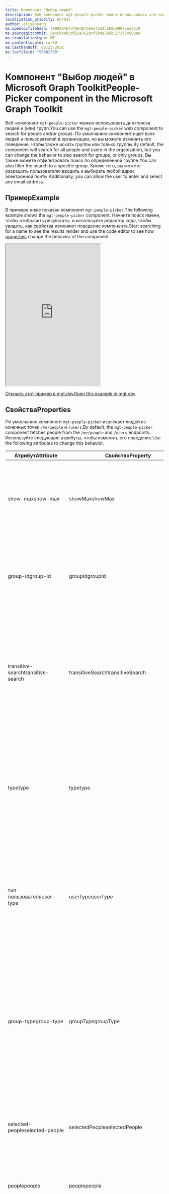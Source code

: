 ```yaml
---
title: Компонент "Выбор людей"
description: Веб-компонент mgt-people-picker можно использовать для поиска указанного количества людей и отображать список результатов с помощью Microsoft Graph.
localization_priority: Normal
author: elisenyang
ms.openlocfilehash: f8899a4bfdf86d07bb5efa19c269b0907ceae319
ms.sourcegitcommit: 9ac6bbab3df22e7629cf2bde796b527337c680aa
ms.translationtype: MT
ms.contentlocale: ru-RU
ms.lasthandoff: 06/23/2021
ms.locfileid: "53082330"
---
```

# <a name="people-picker-component-in-the-microsoft-graph-toolkit"></a><span data-ttu-id="c846b-103">Компонент "Выбор людей" в Microsoft Graph Toolkit</span><span class="sxs-lookup"><span data-stu-id="c846b-103">People-Picker component in the Microsoft Graph Toolkit</span></span>

<span data-ttu-id="c846b-104">Веб-компонент `mgt-people-picker` можно использовать для поиска людей и (или) групп.</span><span class="sxs-lookup"><span data-stu-id="c846b-104">You can use the `mgt-people-picker` web component to search for people and/or groups.</span></span> <span data-ttu-id="c846b-105">По умолчанию компонент ищет всех людей и пользователей в организации, но вы можете изменить его поведение, чтобы также искать группы или только группы.</span><span class="sxs-lookup"><span data-stu-id="c846b-105">By default, the component will search for all people and users in the organization, but you can change the behavior to also search for groups, or only groups.</span></span> <span data-ttu-id="c846b-106">Вы также можете отфильтровать поиск по определенной группе.</span><span class="sxs-lookup"><span data-stu-id="c846b-106">You can also filter the search to a specific group.</span></span> <span data-ttu-id="c846b-107">Кроме того, вы можете разрешить пользователю вводить и выбирать любой адрес электронной почты.</span><span class="sxs-lookup"><span data-stu-id="c846b-107">Additionally, you can allow the user to enter and select any email address.</span></span>

## <a name="example"></a><span data-ttu-id="c846b-108">Пример</span><span class="sxs-lookup"><span data-stu-id="c846b-108">Example</span></span>

<span data-ttu-id="c846b-109">В примере ниже показан компонент `mgt-people-picker`.</span><span class="sxs-lookup"><span data-stu-id="c846b-109">The following example shows the `mgt-people-picker` component.</span></span> <span data-ttu-id="c846b-110">Начните поиск имени, чтобы отобразить результаты, и используйте редактор кода, чтобы увидеть, как [свойства](#properties) изменяют поведение компонента.</span><span class="sxs-lookup"><span data-stu-id="c846b-110">Start searching for a name to see the results render and use the code editor to see how [properties](#properties) change the behavior of the component.</span></span>

<iframe src="https://mgt.dev/iframe.html?id=components-mgt-people-picker--people-picker&source=docs" height="450"></iframe>

[<span data-ttu-id="c846b-111">Открыть этот пример в mgt.dev</span><span class="sxs-lookup"><span data-stu-id="c846b-111">Open this example in mgt.dev</span></span>](https://mgt.dev/?path=/story/components-mgt-people-picker--people-picker&source=docs)

## <a name="properties"></a><span data-ttu-id="c846b-112">Свойства</span><span class="sxs-lookup"><span data-stu-id="c846b-112">Properties</span></span>

<span data-ttu-id="c846b-113">По умолчанию компонент `mgt-people-picker` извлекает людей из конечных точек `/me/people` и `/users`.</span><span class="sxs-lookup"><span data-stu-id="c846b-113">By default, the `mgt-people-picker` component fetches people from the `/me/people` and `/users` endpoints.</span></span> <span data-ttu-id="c846b-114">Используйте следующие атрибуты, чтобы изменить его поведение.</span><span class="sxs-lookup"><span data-stu-id="c846b-114">Use the following attributes to change this behavior.</span></span>

| <span data-ttu-id="c846b-115">Атрибут</span><span class="sxs-lookup"><span data-stu-id="c846b-115">Attribute</span></span> | <span data-ttu-id="c846b-116">Свойство</span><span class="sxs-lookup"><span data-stu-id="c846b-116">Property</span></span> | <span data-ttu-id="c846b-117">Описание</span><span class="sxs-lookup"><span data-stu-id="c846b-117">Description</span></span>                                                                                                                                                                            |
| -------- | --------- | -------------------------------------------------------------------------------------------------------------------------------------------------------------------------------------- |
| <span data-ttu-id="c846b-118">show-max</span><span class="sxs-lookup"><span data-stu-id="c846b-118">show-max</span></span> | <span data-ttu-id="c846b-119">showMax</span><span class="sxs-lookup"><span data-stu-id="c846b-119">showMax</span></span>   | <span data-ttu-id="c846b-120">Числовое значение, указывающее максимальное количество отображаемых людей.</span><span class="sxs-lookup"><span data-stu-id="c846b-120">A number value to indicate the maximum number of people to show.</span></span> <span data-ttu-id="c846b-121">Значение по умолчанию — 6.</span><span class="sxs-lookup"><span data-stu-id="c846b-121">the default value is 6.</span></span>                                                                                             |
| <span data-ttu-id="c846b-122">group-id</span><span class="sxs-lookup"><span data-stu-id="c846b-122">group-id</span></span>    | <span data-ttu-id="c846b-123">groupId</span><span class="sxs-lookup"><span data-stu-id="c846b-123">groupId</span></span>     | <span data-ttu-id="c846b-124">Значение строки, принадлежащее определенной группе Microsoft Graph для дальнейшей фильтрации результатов поиска.</span><span class="sxs-lookup"><span data-stu-id="c846b-124">A string value that belongs to a Microsoft Graph defined group for further filtering of the search results.</span></span>                                                                            |
| <span data-ttu-id="c846b-125">transitive-search</span><span class="sxs-lookup"><span data-stu-id="c846b-125">transitive-search</span></span>     | <span data-ttu-id="c846b-126">transitiveSearch</span><span class="sxs-lookup"><span data-stu-id="c846b-126">transitiveSearch</span></span>      | <span data-ttu-id="c846b-127">Логическое значение для выполнения транзитивного поиска, возвращающего плоский список всех вложенных элементов. По умолчанию транзитивный поиск не используется.</span><span class="sxs-lookup"><span data-stu-id="c846b-127">A Boolean value to perform a transitive search returning a flat list of all nested members - by default transitive search is not used.</span></span>|
| <span data-ttu-id="c846b-128">type</span><span class="sxs-lookup"><span data-stu-id="c846b-128">type</span></span>     | <span data-ttu-id="c846b-129">type</span><span class="sxs-lookup"><span data-stu-id="c846b-129">type</span></span>      | <span data-ttu-id="c846b-130">Тип объектов, которые необходимо найти.</span><span class="sxs-lookup"><span data-stu-id="c846b-130">The type of entities to search for.</span></span> <span data-ttu-id="c846b-131">Доступные варианты — `person`, `group`, `any`.</span><span class="sxs-lookup"><span data-stu-id="c846b-131">Available options are: `person`, `group`, `any`.</span></span> <span data-ttu-id="c846b-132">Значение по умолчанию — `person`.</span><span class="sxs-lookup"><span data-stu-id="c846b-132">Default value is `person`.</span></span> <span data-ttu-id="c846b-133">Этот атрибут не оказывает влияния, если задано свойство `group-id`.</span><span class="sxs-lookup"><span data-stu-id="c846b-133">This attribute has no effect if `group-id` property is set.</span></span>         
| <span data-ttu-id="c846b-134">тип пользователя</span><span class="sxs-lookup"><span data-stu-id="c846b-134">user-type</span></span>     | <span data-ttu-id="c846b-135">userType</span><span class="sxs-lookup"><span data-stu-id="c846b-135">userType</span></span>      | <span data-ttu-id="c846b-136">Тип пользователя, для поиска.</span><span class="sxs-lookup"><span data-stu-id="c846b-136">The type of user to search for.</span></span> <span data-ttu-id="c846b-137">Доступные параметры: `any` для пользователей организации или для `user` `contact` контактов.</span><span class="sxs-lookup"><span data-stu-id="c846b-137">Available options are: `any`, `user` for organizational users, or `contact` for contacts.</span></span> <span data-ttu-id="c846b-138">Значение по умолчанию — `any`.</span><span class="sxs-lookup"><span data-stu-id="c846b-138">Default value is `any`.</span></span> |
| <span data-ttu-id="c846b-139">group-type</span><span class="sxs-lookup"><span data-stu-id="c846b-139">group-type</span></span>     | <span data-ttu-id="c846b-140">groupType</span><span class="sxs-lookup"><span data-stu-id="c846b-140">groupType</span></span>      | <span data-ttu-id="c846b-141">Тип группы, которую необходимо найти.</span><span class="sxs-lookup"><span data-stu-id="c846b-141">The group type to search for.</span></span> <span data-ttu-id="c846b-142">Доступные варианты — `unified`, `security`, `mailenabledsecurity`, `distribution`, `any`.</span><span class="sxs-lookup"><span data-stu-id="c846b-142">Available options are: `unified`, `security`, `mailenabledsecurity`, `distribution`, `any`.</span></span> <span data-ttu-id="c846b-143">Значение по умолчанию — `any`.</span><span class="sxs-lookup"><span data-stu-id="c846b-143">Default value is `any`.</span></span> <span data-ttu-id="c846b-144">Этот атрибут не оказывает влияния, если для свойства `type` задано значение `person`.</span><span class="sxs-lookup"><span data-stu-id="c846b-144">This attribute has no effect if the `type` property is set to `person`.</span></span>  |
| <span data-ttu-id="c846b-145">selected-people</span><span class="sxs-lookup"><span data-stu-id="c846b-145">selected-people</span></span>  | <span data-ttu-id="c846b-146">selectedPeople</span><span class="sxs-lookup"><span data-stu-id="c846b-146">selectedPeople</span></span>     | <span data-ttu-id="c846b-147">Массив выбранных людей.</span><span class="sxs-lookup"><span data-stu-id="c846b-147">An array of selected people.</span></span> <span data-ttu-id="c846b-148">Установите это значение, чтобы выбрать людей программным образом.</span><span class="sxs-lookup"><span data-stu-id="c846b-148">Set this value to select people programmatically.</span></span>|
| <span data-ttu-id="c846b-149">people</span><span class="sxs-lookup"><span data-stu-id="c846b-149">people</span></span>   | <span data-ttu-id="c846b-150">people</span><span class="sxs-lookup"><span data-stu-id="c846b-150">people</span></span>    | <span data-ttu-id="c846b-151">Массив людей, найденных и отображенных в результатах поиска.</span><span class="sxs-lookup"><span data-stu-id="c846b-151">An array of people found and rendered in the search result</span></span> |
| <span data-ttu-id="c846b-152">placeholder</span><span class="sxs-lookup"><span data-stu-id="c846b-152">placeholder</span></span>   | <span data-ttu-id="c846b-153">placeholder</span><span class="sxs-lookup"><span data-stu-id="c846b-153">placeholder</span></span>    | <span data-ttu-id="c846b-154">Текст по умолчанию, который объясняет, как использовать компонент.</span><span class="sxs-lookup"><span data-stu-id="c846b-154">The default text that appears to explain how to use the component.</span></span> <span data-ttu-id="c846b-155">Значение по умолчанию — `Start typing a name`.</span><span class="sxs-lookup"><span data-stu-id="c846b-155">Default value is `Start typing a name`.</span></span>
| <span data-ttu-id="c846b-156">default-selected-user-ids</span><span class="sxs-lookup"><span data-stu-id="c846b-156">default-selected-user-ids</span></span> | <span data-ttu-id="c846b-157">defaultSelectedUserIds</span><span class="sxs-lookup"><span data-stu-id="c846b-157">defaultSelectedUserIds</span></span> | <span data-ttu-id="c846b-158">При предоставлении строки разделенных запятой ИД пользователей Microsoft Graph, компонент отображает соответствующих пользователей как выбранных после инициализации.</span><span class="sxs-lookup"><span data-stu-id="c846b-158">When provided a string of comma-separated Microsoft Graph user IDs, the component renders the respective users as selected upon initialization.</span></span>
| <span data-ttu-id="c846b-159">по умолчанию выбранные группы-ids</span><span class="sxs-lookup"><span data-stu-id="c846b-159">default-selected-group-ids</span></span> | <span data-ttu-id="c846b-160">defaultSelectedGroupIds</span><span class="sxs-lookup"><span data-stu-id="c846b-160">defaultSelectedGroupIds</span></span> | <span data-ttu-id="c846b-161">Как и в случае с ids, выбранными по умолчанию, при выделении строки разделенных запятой ID microsoft Graph, компонент предоставляет соответствующие группы, выбранные после инициализации.</span><span class="sxs-lookup"><span data-stu-id="c846b-161">Similar to default-selected-user-ids, when provided a string of comma-separated Microsoft Graph group IDs, the component renders the respective groups as selected upon initialization.</span></span>
| <span data-ttu-id="c846b-162">selection-mode</span><span class="sxs-lookup"><span data-stu-id="c846b-162">selection-mode</span></span> | <span data-ttu-id="c846b-163">selectionMode</span><span class="sxs-lookup"><span data-stu-id="c846b-163">selectionMode</span></span> | <span data-ttu-id="c846b-164">Используется, чтобы указать следует ли разрешить выбирать несколько элементов (пользователей или групп) или только один элемент.</span><span class="sxs-lookup"><span data-stu-id="c846b-164">Used to indicate whether to allow selecting multiple items (users or groups) or just a single item.</span></span> <span data-ttu-id="c846b-165">Доступные варианты — `single`, `multiple`.</span><span class="sxs-lookup"><span data-stu-id="c846b-165">Available options are: `single`, `multiple`.</span></span> <span data-ttu-id="c846b-166">Значение по умолчанию — `multiple`.</span><span class="sxs-lookup"><span data-stu-id="c846b-166">Default value is `multiple`.</span></span>
| <span data-ttu-id="c846b-167">отключено</span><span class="sxs-lookup"><span data-stu-id="c846b-167">disabled</span></span> | <span data-ttu-id="c846b-168">отключено</span><span class="sxs-lookup"><span data-stu-id="c846b-168">disabled</span></span> | <span data-ttu-id="c846b-169">Задает отключение выборщика людей.</span><span class="sxs-lookup"><span data-stu-id="c846b-169">Sets whether the people picker is disabled.</span></span> <span data-ttu-id="c846b-170">При отключении пользователь не может искать или выбирать людей.</span><span class="sxs-lookup"><span data-stu-id="c846b-170">When disabled, the user is not able to search or select people.</span></span>
| <span data-ttu-id="c846b-171">allow-any-email</span><span class="sxs-lookup"><span data-stu-id="c846b-171">allow-any-email</span></span> | <span data-ttu-id="c846b-172">allowAnyEmail</span><span class="sxs-lookup"><span data-stu-id="c846b-172">allowAnyEmail</span></span> | <span data-ttu-id="c846b-173">Указывает, может ли выборщик людей принимать адреса электронной почты без выбора человека.</span><span class="sxs-lookup"><span data-stu-id="c846b-173">Indicates whether the people picker can accept email addresses without selecting a person.</span></span> <span data-ttu-id="c846b-174">Значение по умолчанию — `false`.</span><span class="sxs-lookup"><span data-stu-id="c846b-174">Default value is `false`.</span></span> <span data-ttu-id="c846b-175">Когда вы закончите вводить адрес электронной почты, вы можете нажать запятую (), запятую (), вкладку или ввести `,` `;` клавиши, чтобы добавить его.</span><span class="sxs-lookup"><span data-stu-id="c846b-175">When you finish typing an email address, you can press comma (`,`), semicolon (`;`), tab or enter keys to add it.</span></span>

<span data-ttu-id="c846b-176">Ниже приведен пример `show-max`.</span><span class="sxs-lookup"><span data-stu-id="c846b-176">The following is a `show-max` example.</span></span>

```html
<mgt-people-picker show-max="4"> </mgt-people-picker>
```

## <a name="selected-people"></a><span data-ttu-id="c846b-177">Выбранные люди</span><span class="sxs-lookup"><span data-stu-id="c846b-177">Selected people</span></span>

<span data-ttu-id="c846b-178">В разделе "Выбранные люди" компонента отображаются люди, выбранные разработчиком или пользователем.</span><span class="sxs-lookup"><span data-stu-id="c846b-178">The selected people section of the component renders each person chosen by the developer or user.</span></span> 

![mgt-people-picker](./images/selected-people.png)

<span data-ttu-id="c846b-180">Вы можете заполнить данные о выбранных людях, выполнив одно из следующих действий.</span><span class="sxs-lookup"><span data-stu-id="c846b-180">You can populate selected people data by doing one of the following:</span></span>

- <span data-ttu-id="c846b-181">Задайте свойство `selectedPeople` напрямую, как показано в примере ниже.</span><span class="sxs-lookup"><span data-stu-id="c846b-181">Setting the `selectedPeople` property directly, as shown in the following example.</span></span>  

    ```javascript
    // personObject = User or Person from Microsoft Graph
    document.querySelector('mgt-people-picker').selectedPeople.push(personObject);
    ```

- <span data-ttu-id="c846b-182">Используйте метод `selectUsersById()`, принимающий массив [ИД пользователей](/graph/api/resources/users) Microsoft Graph, чтобы найти сведения о связанных пользователях для выбора.</span><span class="sxs-lookup"><span data-stu-id="c846b-182">Using the `selectUsersById()` method, which accepts an array of Microsoft graph [user ids](/graph/api/resources/users) to find associated user details for selection.</span></span>

     ><span data-ttu-id="c846b-183">**Примечание.** Если пользователь не найден по `id`, данные для этого `id` не будут отображаться.</span><span class="sxs-lookup"><span data-stu-id="c846b-183">**Note:** If no user is found for an `id`, no data will be rendered for that `id`.</span></span>

    ```javascript
    // id = Microsoft graph User "id"
    document.querySelector('mgt-people-picker').selectUsersById(["id","id"])
    ```

## <a name="events"></a><span data-ttu-id="c846b-184">События</span><span class="sxs-lookup"><span data-stu-id="c846b-184">Events</span></span>

<span data-ttu-id="c846b-185">Из компонента инициируются следующие события.</span><span class="sxs-lookup"><span data-stu-id="c846b-185">The following events are fired from the component.</span></span>

| <span data-ttu-id="c846b-186">Событие</span><span class="sxs-lookup"><span data-stu-id="c846b-186">Event</span></span> | <span data-ttu-id="c846b-187">Описание</span><span class="sxs-lookup"><span data-stu-id="c846b-187">Description</span></span> |
| --- | --- |
| `selectionChanged` | <span data-ttu-id="c846b-188">Пользователь добавил или удалил человека из списка выбранных людей.</span><span class="sxs-lookup"><span data-stu-id="c846b-188">The user added or removed a person from the list of selected/picked people.</span></span>|

<span data-ttu-id="c846b-189">Дополнительные сведения об обработке событий см. в [этой работе.](../customize-components/events.md)</span><span class="sxs-lookup"><span data-stu-id="c846b-189">For more information about handling events, see [events](../customize-components/events.md).</span></span>

## <a name="css-custom-properties"></a><span data-ttu-id="c846b-190">Настраиваемые свойства CSS</span><span class="sxs-lookup"><span data-stu-id="c846b-190">CSS custom properties</span></span>

<span data-ttu-id="c846b-191">Компонент `mgt-people-picker` определяет следующие настраиваемые свойства CSS.</span><span class="sxs-lookup"><span data-stu-id="c846b-191">The `mgt-people-picker` component defines the following CSS custom properties.</span></span>

```css
mgt-people-picker {
    --input-border: 2px rgba(255, 255, 255, 0.5) solid; /* sets all input area border */

      /* OR individual input border sides */
    --input-border-bottom: 2px rgba(255, 255, 255, 0.5) solid;
    --input-border-right: 2px rgba(255, 255, 255, 0.5) solid;
    --input-border-left: 2px rgba(255, 255, 255, 0.5) solid;
    --input-border-top: 2px rgba(255, 255, 255, 0.5) solid;

    --input-background-color: #1f1f1f; /* input area background color */
    --input-border-color--hover: #008394; /* input area border hover color */
    --input-border-color--focus: #0f78d4; /* input area border focus color */

    --dropdown-background-color: #1f1f1f; /* selection area background color */
    --dropdown-item-hover-background: #333d47; /* person background color on hover */
    
    --selected-person-background-color: #f1f1f1; /* person item background color */
    
    --color: white; /* input area border focus color */
    --placeholder-color: #f1f1f1; /* placeholder text color */
    --placeholder-color--focus: rgba(255, 255, 255, 0.8); /* placeholder text focus color */
}
```

## <a name="templates"></a><span data-ttu-id="c846b-192">Шаблоны</span><span class="sxs-lookup"><span data-stu-id="c846b-192">Templates</span></span>

 <span data-ttu-id="c846b-193">Компонент `mgt-people-picker` поддерживает несколько [шаблонов](../customize-components/templates.md), позволяющих заменить его определенные части.</span><span class="sxs-lookup"><span data-stu-id="c846b-193">`mgt-people-picker` supports several [templates](../customize-components/templates.md) that you can use to replace certain parts of the component.</span></span> <span data-ttu-id="c846b-194">Чтобы указать шаблон, добавьте элемент `<template>` в компонент и присвойте параметру `data-type` одно из следующих значений.</span><span class="sxs-lookup"><span data-stu-id="c846b-194">To specify a template, include a `<template>` element inside a component and set the `data-type` value to one of the following.</span></span>

| <span data-ttu-id="c846b-195">Тип данных</span><span class="sxs-lookup"><span data-stu-id="c846b-195">Data type</span></span> | <span data-ttu-id="c846b-196">Контекст данных</span><span class="sxs-lookup"><span data-stu-id="c846b-196">Data context</span></span> | <span data-ttu-id="c846b-197">Описание</span><span class="sxs-lookup"><span data-stu-id="c846b-197">Description</span></span> |
| --- | --- | --- |
| <span data-ttu-id="c846b-198">default</span><span class="sxs-lookup"><span data-stu-id="c846b-198">default</span></span> | <span data-ttu-id="c846b-199">null: нет данных</span><span class="sxs-lookup"><span data-stu-id="c846b-199">null: no data</span></span> | <span data-ttu-id="c846b-200">Шаблон, используемый для переопределения отображения всего компонента.</span><span class="sxs-lookup"><span data-stu-id="c846b-200">The template used to override the rendering of the entire component.</span></span>
| <span data-ttu-id="c846b-201">loading</span><span class="sxs-lookup"><span data-stu-id="c846b-201">loading</span></span> | <span data-ttu-id="c846b-202">null: нет данных</span><span class="sxs-lookup"><span data-stu-id="c846b-202">null: no data</span></span> | <span data-ttu-id="c846b-203">Шаблон, используемый для отображения состояния средства выбора при выполнении запроса к Microsoft Graph.</span><span class="sxs-lookup"><span data-stu-id="c846b-203">The template used to render the state of picker while request to graph is being made.</span></span> |
| <span data-ttu-id="c846b-204">error</span><span class="sxs-lookup"><span data-stu-id="c846b-204">error</span></span> | <span data-ttu-id="c846b-205">null: нет данных</span><span class="sxs-lookup"><span data-stu-id="c846b-205">null: no data</span></span> | <span data-ttu-id="c846b-206">Шаблон, используемый в том случае, если поиск не возвращает пользователей.</span><span class="sxs-lookup"><span data-stu-id="c846b-206">The template used if user search returns no users.</span></span> |
| <span data-ttu-id="c846b-207">no-data</span><span class="sxs-lookup"><span data-stu-id="c846b-207">no-data</span></span> | <span data-ttu-id="c846b-208">null: нет данных</span><span class="sxs-lookup"><span data-stu-id="c846b-208">null: no data</span></span> | <span data-ttu-id="c846b-209">Альтернативный шаблон, используемый в том случае, если поиск не возвращает пользователей.</span><span class="sxs-lookup"><span data-stu-id="c846b-209">An alternative template used if user search returns no users.</span></span> |
| <span data-ttu-id="c846b-210">selected-person</span><span class="sxs-lookup"><span data-stu-id="c846b-210">selected-person</span></span> | <span data-ttu-id="c846b-211">person: объект сведений о пользователе</span><span class="sxs-lookup"><span data-stu-id="c846b-211">person: The person details object</span></span> | <span data-ttu-id="c846b-212">Шаблон, отображающий выбранных людей.</span><span class="sxs-lookup"><span data-stu-id="c846b-212">The template to render selected people.</span></span> |
| <span data-ttu-id="c846b-213">person</span><span class="sxs-lookup"><span data-stu-id="c846b-213">person</span></span> | <span data-ttu-id="c846b-214">person: объект сведений о пользователе</span><span class="sxs-lookup"><span data-stu-id="c846b-214">person: The person details object</span></span> | <span data-ttu-id="c846b-215">Шаблон, отображающий людей в раскрывающемся списке.</span><span class="sxs-lookup"><span data-stu-id="c846b-215">The template to render people in the dropdown.</span></span> |

<span data-ttu-id="c846b-216">В следующих примерах показано, как использовать шаблон `error`.</span><span class="sxs-lookup"><span data-stu-id="c846b-216">The following examples shows how to use the `error` template.</span></span>

```html
<mgt-people-picker>
  <template data-type="error">
    <p>Sorry, no people were found</p>
  </template>
</mgt-people-picker>
```

## <a name="microsoft-graph-permissions"></a><span data-ttu-id="c846b-217">Разрешения Microsoft Graph</span><span class="sxs-lookup"><span data-stu-id="c846b-217">Microsoft Graph permissions</span></span>

<span data-ttu-id="c846b-218">Этот компонент использует следующие API и разрешения Microsoft Graph.</span><span class="sxs-lookup"><span data-stu-id="c846b-218">This component uses the following Microsoft Graph APIs and permissions.</span></span>

| <span data-ttu-id="c846b-219">Настройка</span><span class="sxs-lookup"><span data-stu-id="c846b-219">Configuration</span></span> | <span data-ttu-id="c846b-220">Разрешение</span><span class="sxs-lookup"><span data-stu-id="c846b-220">Permission</span></span> | <span data-ttu-id="c846b-221">API</span><span class="sxs-lookup"><span data-stu-id="c846b-221">API</span></span>
| --- | ---------- | ------- |
| <span data-ttu-id="c846b-222">`group-id` set</span><span class="sxs-lookup"><span data-stu-id="c846b-222">`group-id` set</span></span> | <span data-ttu-id="c846b-223">People.Read, User.Read.All</span><span class="sxs-lookup"><span data-stu-id="c846b-223">People.Read, User.Read.All</span></span> | [<span data-ttu-id="c846b-224">/groups/\${groupId}/members</span><span class="sxs-lookup"><span data-stu-id="c846b-224">/groups/\${groupId}/members</span></span>](/graph/api/group-list-members) |
| <span data-ttu-id="c846b-225">`type` установлено `Person` или `any`</span><span class="sxs-lookup"><span data-stu-id="c846b-225">`type` set to `Person` or `any`</span></span> | <span data-ttu-id="c846b-226">People.Read</span><span class="sxs-lookup"><span data-stu-id="c846b-226">People.Read</span></span> | [<span data-ttu-id="c846b-227">/me/people</span><span class="sxs-lookup"><span data-stu-id="c846b-227">/me/people</span></span>](/graph/api/user-list-people) |
| <span data-ttu-id="c846b-228">`type`настройка или `Group` поиск пользователей и настройка `type` или `Group``any`</span><span class="sxs-lookup"><span data-stu-id="c846b-228">`type` set to `Group` or searching for users and `type` set to `Group` or `any`</span></span> | <span data-ttu-id="c846b-229">Group.Read.All</span><span class="sxs-lookup"><span data-stu-id="c846b-229">Group.Read.All</span></span> | [<span data-ttu-id="c846b-230">/groups</span><span class="sxs-lookup"><span data-stu-id="c846b-230">/groups</span></span>](/graph/api/group-list) |
| <span data-ttu-id="c846b-231">`default-selected-user-ids` set</span><span class="sxs-lookup"><span data-stu-id="c846b-231">`default-selected-user-ids` set</span></span> | <span data-ttu-id="c846b-232">User.ReadBasic.All</span><span class="sxs-lookup"><span data-stu-id="c846b-232">User.ReadBasic.All</span></span> | [<span data-ttu-id="c846b-233">/users</span><span class="sxs-lookup"><span data-stu-id="c846b-233">/users</span></span>](/graph/api/user-list) |
| <span data-ttu-id="c846b-234">поиск пользователей и `type` настройка `Person` или `any`</span><span class="sxs-lookup"><span data-stu-id="c846b-234">searching for users and `type` set to `Person` or `any`</span></span> | <span data-ttu-id="c846b-235">People.Read, User.ReadBasic.All</span><span class="sxs-lookup"><span data-stu-id="c846b-235">People.Read, User.ReadBasic.All</span></span> | <span data-ttu-id="c846b-236">[/me/people](/graph/api/user-list-people), [/users](/graph/api/user-list)</span><span class="sxs-lookup"><span data-stu-id="c846b-236">[/me/people](/graph/api/user-list-people), [/users](/graph/api/user-list)</span></span> |

## <a name="authentication"></a><span data-ttu-id="c846b-237">Проверка подлинности</span><span class="sxs-lookup"><span data-stu-id="c846b-237">Authentication</span></span>

<span data-ttu-id="c846b-238">В элементе управления используется глобальный поставщик проверки подлинности, описанный в [документации по проверке подлинности](../providers/providers.md).</span><span class="sxs-lookup"><span data-stu-id="c846b-238">The control uses the global authentication provider described in the [authentication documentation](../providers/providers.md).</span></span>

## <a name="cache"></a><span data-ttu-id="c846b-239">Кэш</span><span class="sxs-lookup"><span data-stu-id="c846b-239">Cache</span></span>

|<span data-ttu-id="c846b-240">Хранилище объектов</span><span class="sxs-lookup"><span data-stu-id="c846b-240">Object store</span></span>|<span data-ttu-id="c846b-241">Кэшные данные</span><span class="sxs-lookup"><span data-stu-id="c846b-241">Cached data</span></span>|<span data-ttu-id="c846b-242">Примечания</span><span class="sxs-lookup"><span data-stu-id="c846b-242">Remarks</span></span>|
|---------|-----------|-------|
|`groups`|<span data-ttu-id="c846b-243">Список групп</span><span class="sxs-lookup"><span data-stu-id="c846b-243">List of groups</span></span>|<span data-ttu-id="c846b-244">Используется, `type` когда установлено `PersonType.group`</span><span class="sxs-lookup"><span data-stu-id="c846b-244">Used when `type` is set to `PersonType.group`</span></span>|
|`people`|<span data-ttu-id="c846b-245">List of people</span><span class="sxs-lookup"><span data-stu-id="c846b-245">List of people</span></span>|<span data-ttu-id="c846b-246">Используется, `type` когда установлено `PersonType.person` или `PersonType.any`</span><span class="sxs-lookup"><span data-stu-id="c846b-246">Used when `type` is set to `PersonType.person` or `PersonType.any`</span></span>|
|`users`|<span data-ttu-id="c846b-247">Список пользователей</span><span class="sxs-lookup"><span data-stu-id="c846b-247">List of users</span></span>|<span data-ttu-id="c846b-248">Используется при `groupId` указании</span><span class="sxs-lookup"><span data-stu-id="c846b-248">Used when `groupId` specified</span></span>|

<span data-ttu-id="c846b-249">Дополнительные сведения о настройке кэша см. в [caching.](../customize-components/cache.md)</span><span class="sxs-lookup"><span data-stu-id="c846b-249">See [Caching](../customize-components/cache.md) for more details on how to configure the cache.</span></span>

## <a name="extend-for-more-control"></a><span data-ttu-id="c846b-250">Расширение для дополнительного управления</span><span class="sxs-lookup"><span data-stu-id="c846b-250">Extend for more control</span></span>

<span data-ttu-id="c846b-251">В более сложных сценариях или настраиваемых пользовательских интерфейсах этот компонент предоставляет несколько методов `protected render*` для переопределения в расширениях компонента.</span><span class="sxs-lookup"><span data-stu-id="c846b-251">For more complex scenarios or a truly custom UX, this component exposes several `protected render*` methods for override in component extensions.</span></span>

| <span data-ttu-id="c846b-252">Метод</span><span class="sxs-lookup"><span data-stu-id="c846b-252">Method</span></span> | <span data-ttu-id="c846b-253">Описание</span><span class="sxs-lookup"><span data-stu-id="c846b-253">Description</span></span> |
| - | - |
| <span data-ttu-id="c846b-254">renderInput</span><span class="sxs-lookup"><span data-stu-id="c846b-254">renderInput</span></span> | <span data-ttu-id="c846b-255">Отображает поле ввода.</span><span class="sxs-lookup"><span data-stu-id="c846b-255">Renders the input text box.</span></span> |
| <span data-ttu-id="c846b-256">renderSelectedPeople</span><span class="sxs-lookup"><span data-stu-id="c846b-256">renderSelectedPeople</span></span> | <span data-ttu-id="c846b-257">Отображает маркеры выбранных людей.</span><span class="sxs-lookup"><span data-stu-id="c846b-257">Renders the selected people tokens.</span></span> |
| <span data-ttu-id="c846b-258">renderSelectedPerson</span><span class="sxs-lookup"><span data-stu-id="c846b-258">renderSelectedPerson</span></span> | <span data-ttu-id="c846b-259">Отображает маркер одного пользователя.</span><span class="sxs-lookup"><span data-stu-id="c846b-259">Renders an individual person token.</span></span> |
| <span data-ttu-id="c846b-260">renderFlyout</span><span class="sxs-lookup"><span data-stu-id="c846b-260">renderFlyout</span></span> | <span data-ttu-id="c846b-261">Отображает хром всплывающего окна.</span><span class="sxs-lookup"><span data-stu-id="c846b-261">Renders the flyout chrome.</span></span> |
| <span data-ttu-id="c846b-262">renderFlyoutContent</span><span class="sxs-lookup"><span data-stu-id="c846b-262">renderFlyoutContent</span></span> | <span data-ttu-id="c846b-263">Отображает соответствующее состояние во всплывающем окне результатов.</span><span class="sxs-lookup"><span data-stu-id="c846b-263">Renders the appropriate state in the results flyout.</span></span> |
| <span data-ttu-id="c846b-264">renderLoading</span><span class="sxs-lookup"><span data-stu-id="c846b-264">renderLoading</span></span> | <span data-ttu-id="c846b-265">Отображает состояние загрузки.</span><span class="sxs-lookup"><span data-stu-id="c846b-265">Renders the loading state.</span></span> |
| <span data-ttu-id="c846b-266">renderNoData</span><span class="sxs-lookup"><span data-stu-id="c846b-266">renderNoData</span></span> | <span data-ttu-id="c846b-267">Отображает состояние, если для поискового запроса не найдено результатов.</span><span class="sxs-lookup"><span data-stu-id="c846b-267">Renders the state when no results are found for the search query.</span></span> |
| <span data-ttu-id="c846b-268">renderSearchResults</span><span class="sxs-lookup"><span data-stu-id="c846b-268">renderSearchResults</span></span> | <span data-ttu-id="c846b-269">Отображает список результатов поиска.</span><span class="sxs-lookup"><span data-stu-id="c846b-269">Renders the list of search results.</span></span> |
| <span data-ttu-id="c846b-270">renderPersonResult</span><span class="sxs-lookup"><span data-stu-id="c846b-270">renderPersonResult</span></span> | <span data-ttu-id="c846b-271">Отображает результаты поиска для одного пользователя.</span><span class="sxs-lookup"><span data-stu-id="c846b-271">Renders an individual person search result.</span></span> |
